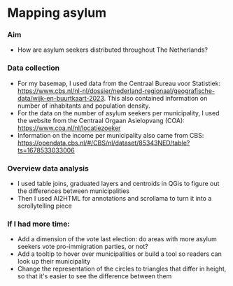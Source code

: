 # Mapping asylum

### Aim
- How are asylum seekers distributed throughout The Netherlands?

### Data collection
- For my basemap, I used data from the Centraal Bureau voor Statistiek: https://www.cbs.nl/nl-nl/dossier/nederland-regionaal/geografische-data/wijk-en-buurtkaart-2023. This also contained information on number of inhabitants and population density.
- For the data on the number of asylum seekers per municipality, I used the website from the Centraal Orgaan Asielopvang (COA): https://www.coa.nl/nl/locatiezoeker
- Information on the income per municipality also came from CBS: https://opendata.cbs.nl/#/CBS/nl/dataset/85343NED/table?ts=1678533033006

### Overview data analysis
- I used table joins, graduated layers and centroids in QGis to figure out the differences between municipalities
- Then I used AI2HTML for annotations and scrollama to turn it into a scrollytelling piece
 
### If I had more time:
- Add a dimension of the vote last election: do areas with more asylum seekers vote pro-immigration parties, or not?
- Add a tooltip to hover over municipalities or build a tool so readers can look up their municipality
- Change the representation of the circles to triangles that differ in height, so that it's easier to see the difference between them
